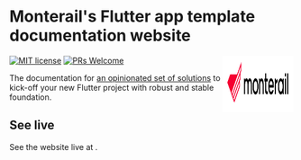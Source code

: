 # Monterail's Flutter app template documentation website

[![MIT license](https://img.shields.io/badge/license-MIT-blue.svg)](./LICENSE)
[![PRs Welcome](https://img.shields.io/badge/PRs-welcome-brightgreen.svg)](.)
<img src="./static/img/logo.svg" alt="Monterail's logo" width="25%" height="100" align="right"/>

The documentation for [an opinionated set of solutions](https://github.com/monterail/monteway-flutter) to kick-off your new Flutter project with robust and stable foundation.

## See live

See the website live at .
